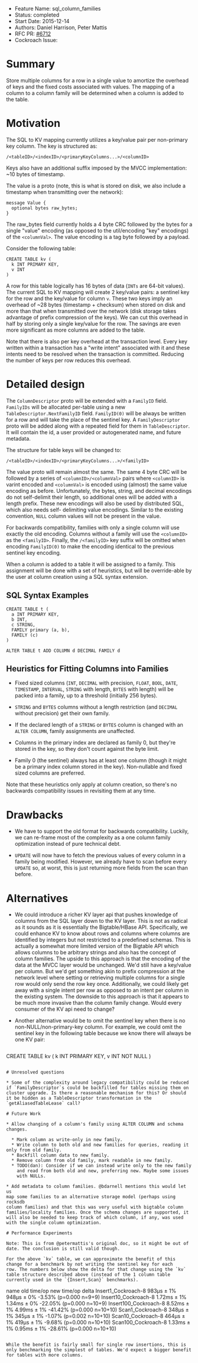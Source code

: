 - Feature Name: sql_column_families
- Status: completed
- Start Date: 2015-12-14
- Authors: Daniel Harrison, Peter Mattis
- RFC PR: [#6712](https://github.com/cockroachdb/cockroach/pull/6712)
- Cockroach Issue:

# Summary

Store multiple columns for a row in a single value to amortize the
overhead of keys and the fixed costs associated with values. The
mapping of a column to a column family will be determined when a column
is added to the table.

# Motivation

The SQL to KV mapping currently utilizes a key/value pair per
non-primary key column. The key is structured as:

```
/<tableID>/<indexID>/<primaryKeyColumns...>/<columnID>
```

Keys also have an additional suffix imposed by the MVCC
implementation: ~10 bytes of timestamp.

The value is a proto (note, this is what is stored on disk, we also
include a timestamp when transmitting over the network):

```
message Value {
  optional bytes raw_bytes;
}
```

The raw_bytes field currently holds a 4 byte CRC followed by the bytes
for a single "value" encoding (as opposed to the util/encoding "key"
encodings) of the `<columnVal>`. The value encoding is a tag byte
followed by a payload.

Consider the following table:

```
CREATE TABLE kv (
  k INT PRIMARY KEY,
  v INT
)
```

A row for this table logically has 16 bytes of data (`INTs` are 64-bit
values). The current SQL to KV mapping will create 2 key/value pairs:
a sentinel key for the row and the key/value for column `v`. These two
keys imply an overhead of ~28 bytes (timestamp + checksum) when stored
on disk and more than that when transmitted over the network (disk
storage takes advantage of prefix compression of the keys). We can cut
this overhead in half by storing only a single key/value for the
row. The savings are even more significant as more columns are added
to the table.

Note that there is also per key overhead at the transaction
level. Every key written within a transaction has a "write intent"
associated with it and these intents need to be resolved when the
transaction is committed. Reducing the number of keys per row reduces
this overhead.

# Detailed design

The `ColumnDescriptor` proto will be extended with a `FamilyID` field.
`FamilyIDs` will be allocated per-table using a new
`TableDescriptor.NextFamilyID` field. `FamilyID(0)` will be always be
written for a row and will take the place of the sentinel key. A
`FamilyDescriptor` proto will be added along with a repeated field for
them in `TableDescriptor`. It will contain the id, a user provided or
autogenerated name, and future metadata.

The structure for table keys will be changed to:

```
/<tableID>/<indexID>/<primaryKeyColumns...>/<familyID>
```

The value proto will remain almost the same. The same 4 byte CRC will
be followed by a series of `<columnID>/<columnVal>` pairs where
`<columnID>` is varint encoded and `<columnVal>` is encoded using
(almost) the same value encoding as before. Unfortunately, the
bytes, string, and decimal encodings do not self-delimit their length,
so additional ones will be added with a length prefix. These new
encodings will also be used by distributed SQL, which also needs self-
delimiting value encodings. Similar to the existing convention, `NULL`
column values will not be present in the value.

For backwards compatibility, families with only a single column will use
exactly the old encoding. Columns without a family will use the
`<columnID>` as the `<familyID>`. Finally, the `/<familyID>` key suffix
will be omitted when encoding `FamilyID(0)` to make the encoding
identical to the previous sentinel key encoding.

When a column is added to a table it will be assigned to a family. This
assignment will be done with a set of heuristics, but will be
override-able by the user at column creation using a SQL syntax
extension.

## SQL Syntax Examples

```
CREATE TABLE t (
  a INT PRIMARY KEY,
  b INT,
  c STRING,
  FAMILY primary (a, b),
  FAMILY (c)
)
```

`ALTER TABLE t ADD COLUMN d DECIMAL FAMILY d`

## Heuristics for Fitting Columns into Families

- Fixed sized columns (`INT`, `DECIMAL` with precision, `FLOAT`, `BOOL`, `DATE`,
`TIMESTAMP`, `INTERVAL`, `STRING` with length, `BYTES` with length) will be
packed into a family, up to a threshold (initially 256 bytes).

- `STRING` and `BYTES` columns without a length restriction (and `DECIMAL`
without precision) get their own family.

- If the declared length of a `STRING` or `BYTES` column is changed with an
`ALTER COLUMN`, family assignments are unaffected.

- Columns in the primary index are declared as family 0, but they're stored in
the key, so they don't count against the byte limit.

- Family 0 (the sentinel) always has at least one column (though it might be a
primary index column stored in the key). Non-nullable and fixed sized columns
are preferred.

Note that these heuristics only apply at column creation, so there's no
backwards compatibility issues in revisiting them at any time.

# Drawbacks

* We have to support the old format for backwards compatibility.
Luckily, we can re-frame most of the complexity as a one column family
optimization instead of pure technical debt.

* `UPDATE` will now have to fetch the previous values of every column
in a family being modified. However, we already have to scan before
every `UPDATE` so, at worst, this is just returning more fields from
the scan than before.

# Alternatives

* We could introduce a richer KV layer api that pushes knowledge of
columns from the SQL layer down to the KV layer. This is not as
radical as it sounds as it is essentially the Bigtable/HBase
API. Specifically, we could enhance KV to know about rows and columns
where columns are identified by integers but not restricted to a
predefined schemas. This is actually a somewhat more limited version
of the Bigtable API which allows columns to be arbitrary strings and
also has the concept of column families. The upside to this approach
is that the encoding of the data at the MVCC layer would be
unchanged. We'd still have a key/value per column. But we'd get
something akin to prefix compression at the network level where
setting or retrieving multiple columns for a single row would only
send the row key once. Additionally, we could likely get away with a
single intent per row as opposed to an intent per column in the
existing system. The downside to this approach is that it appears to
be much more invasive than the column family change. Would every
consumer of the KV api need to change?

* Another alternative would be to omit the sentinel key when there is
no non-NULL/non-primary-key column. For example, we could omit the
sentinel key in the following table because we know there will always
be one KV pair:

  ```
CREATE TABLE kv (
  k INT PRIMARY KEY,
  v INT NOT NULL
)
```

# Unresolved questions

* Some of the complexity around legacy compatibility could be reduced
if `FamilyDescriptor`s could be backfilled for tables missing them on
cluster upgrade. Is there a reasonable mechanism for this? Or should
it be hidden as a TableDescriptor transformation in the
`getAliasedTableLease` call?

# Future Work

* Allow changing of a column's family using ALTER COLUMN and schema changes.

  * Mark column as write-only in new family.
  * Write column to both old and new families for queries, reading it only from old family.
  * Backfill column data to new family.
  * Remove column from old family, mark readable in new family.
  * TODO(dan): Consider if we can instead write only to the new family
    and read from both old and new, preferring new. Maybe some issues
    with NULLs.

* Add metadata to column families. @bdarnell mentions this would let us
map some families to an alternative storage model (perhaps using rocksdb
column families) and that this was very useful with bigtable column
families/locality families. Once the schema changes are supported, it
will also be needed to keep track of which column, if any, was used
with the single column optimization.

# Performance Experiments

Note: This is from @petermattis's original doc, so it might be out of
date. The conclusion is still valid though.

For the above `kv` table, we can approximate the benefit of this
change for a benchmark by not writing the sentinel key for each
row. The numbers below show the delta for that change using the `kv`
table structure described above (instead of the 1 column table
currently used in the `{Insert,Scan}` benchmarks).

```
name                   old time/op    new time/op    delta
Insert1_Cockroach-8       983µs ± 1%     948µs ± 0%   -3.53%    (p=0.000 n=9+9)
Insert10_Cockroach-8     1.72ms ± 1%    1.34ms ± 0%  -22.05%   (p=0.000 n=10+9)
Insert100_Cockroach-8    8.52ms ± 1%    4.99ms ± 1%  -41.42%  (p=0.000 n=10+10)
Scan1_Cockroach-8         348µs ± 1%     345µs ± 1%   -1.07%  (p=0.002 n=10+10)
Scan10_Cockroach-8        464µs ± 1%     419µs ± 1%   -9.68%  (p=0.000 n=10+10)
Scan100_Cockroach-8      1.33ms ± 1%    0.95ms ± 1%  -28.61%  (p=0.000 n=10+10)
```

While the benefit is fairly small for single row insertions, this is
only benchmarking the simplest of tables. We'd expect a bigger benefit
for tables with more columns.
